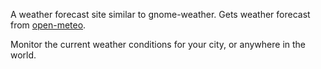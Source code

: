 A weather forecast site similar to gnome-weather.
Gets weather forecast from [open-meteo](open-meteo.com).

Monitor the current weather conditions for your city, or anywhere in the world.
